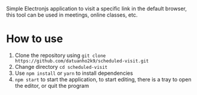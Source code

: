 Simple Electronjs application to visit a specific link in the default browser, this tool can be used in meetings, online classes, etc.

# How to use
1. Clone the repository using `git clone https://github.com/datuanho2k9/scheduled-visit.git`
2. Change directory `cd scheduled-visit`
3. Use `npm install` or `yarn` to install dependencies
4. `npm start` to start the application, to start editing, there is a tray to open the editor, or quit the program
